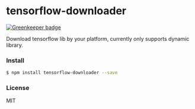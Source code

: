 # tensorflow-downloader

[![Greenkeeper badge](https://badges.greenkeeper.io/tensjs/tensorflow-downloader.svg)](https://greenkeeper.io/)

Download tensorflow lib by your platform, currently only supports dynamic library.

### Install

```sh
$ npm install tensorflow-downloader --save
```

### License

MIT